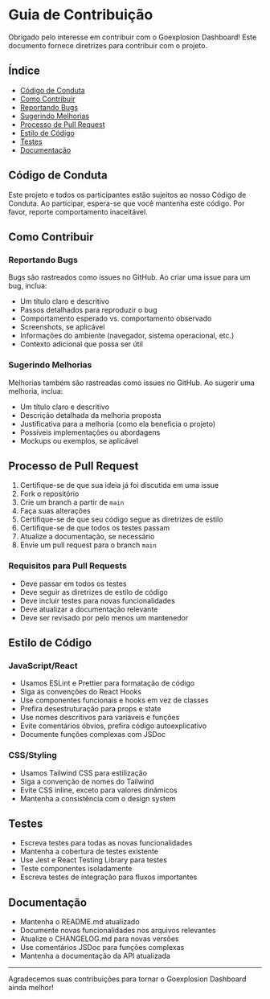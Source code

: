 # Guia de Contribuição

Obrigado pelo interesse em contribuir com o Goexplosion Dashboard! Este documento fornece diretrizes para contribuir com o projeto.

## Índice

- [Código de Conduta](#código-de-conduta)
- [Como Contribuir](#como-contribuir)
- [Reportando Bugs](#reportando-bugs)
- [Sugerindo Melhorias](#sugerindo-melhorias)
- [Processo de Pull Request](#processo-de-pull-request)
- [Estilo de Código](#estilo-de-código)
- [Testes](#testes)
- [Documentação](#documentação)

## Código de Conduta

Este projeto e todos os participantes estão sujeitos ao nosso Código de Conduta. Ao participar, espera-se que você mantenha este código. Por favor, reporte comportamento inaceitável.

## Como Contribuir

### Reportando Bugs

Bugs são rastreados como issues no GitHub. Ao criar uma issue para um bug, inclua:

- Um título claro e descritivo
- Passos detalhados para reproduzir o bug
- Comportamento esperado vs. comportamento observado
- Screenshots, se aplicável
- Informações do ambiente (navegador, sistema operacional, etc.)
- Contexto adicional que possa ser útil

### Sugerindo Melhorias

Melhorias também são rastreadas como issues no GitHub. Ao sugerir uma melhoria, inclua:

- Um título claro e descritivo
- Descrição detalhada da melhoria proposta
- Justificativa para a melhoria (como ela beneficia o projeto)
- Possíveis implementações ou abordagens
- Mockups ou exemplos, se aplicável

## Processo de Pull Request

1. Certifique-se de que sua ideia já foi discutida em uma issue
2. Fork o repositório
3. Crie um branch a partir de `main`
4. Faça suas alterações
5. Certifique-se de que seu código segue as diretrizes de estilo
6. Certifique-se de que todos os testes passam
7. Atualize a documentação, se necessário
8. Envie um pull request para o branch `main`

### Requisitos para Pull Requests

- Deve passar em todos os testes
- Deve seguir as diretrizes de estilo de código
- Deve incluir testes para novas funcionalidades
- Deve atualizar a documentação relevante
- Deve ser revisado por pelo menos um mantenedor

## Estilo de Código

### JavaScript/React

- Usamos ESLint e Prettier para formatação de código
- Siga as convenções do React Hooks
- Use componentes funcionais e hooks em vez de classes
- Prefira desestruturação para props e state
- Use nomes descritivos para variáveis e funções
- Evite comentários óbvios, prefira código autoexplicativo
- Documente funções complexas com JSDoc

### CSS/Styling

- Usamos Tailwind CSS para estilização
- Siga a convenção de nomes do Tailwind
- Evite CSS inline, exceto para valores dinâmicos
- Mantenha a consistência com o design system

## Testes

- Escreva testes para todas as novas funcionalidades
- Mantenha a cobertura de testes existente
- Use Jest e React Testing Library para testes
- Teste componentes isoladamente
- Escreva testes de integração para fluxos importantes

## Documentação

- Mantenha o README.md atualizado
- Documente novas funcionalidades nos arquivos relevantes
- Atualize o CHANGELOG.md para novas versões
- Use comentários JSDoc para funções complexas
- Mantenha a documentação da API atualizada

---

Agradecemos suas contribuições para tornar o Goexplosion Dashboard ainda melhor!

